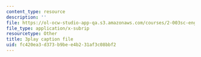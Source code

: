 ```yaml
---
content_type: resource
description: ''
file: https://ol-ocw-studio-app-qa.s3.amazonaws.com/courses/2-003sc-engineering-dynamics-fall-2011/fc420ea3d373b9bee4b231af3c08bbf2_tm51lwadMOc.srt
file_type: application/x-subrip
resourcetype: Other
title: 3play caption file
uid: fc420ea3-d373-b9be-e4b2-31af3c08bbf2
---
```

